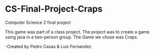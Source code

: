 # CS-Final-Project-Craps
Computer Science 2 final project

This game was part of a class project. The project was to create a game using java in a two-person group. The Game we chose was Craps.

-Created by Pedro Casas & Luis Fernandez
